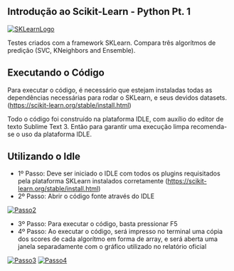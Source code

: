 ## Introdução ao Scikit-Learn - Python Pt. 1

[![SKLearnLogo](https://scikit-learn.org/stable/_static/scikit-learn-logo-small.png)](https://scikit-learn.org/)

Testes criados com a framework SKLearn. Compara três algorítmos de predição (SVC, KNeighbors and Ensemble).

## Executando o Código

Para executar o código, é necessário que estejam instaladas todas as dependências necessárias para rodar o SKLearn, e seus devidos datasets.
(https://scikit-learn.org/stable/install.html)

Todo o código foi construído na plataforma IDLE, com auxílio do editor de texto Sublime Text 3. Então para garantir uma execução limpa recomenda-se o uso da plataforma IDLE.

## Utilizando o Idle

- 1º Passo: Deve ser iniciado o IDLE com todos os plugins requisitados pela plataforma SKLearn instalados corretamente (https://scikit-learn.org/stable/install.html)
- 2º Passo: Abrir o código fonte através do IDLE

[![Passo2](https://imgur.com/n21jReA.png)](https://imgur.com/n21jReA.png)

- 3º Passo: Para executar o código, basta pressionar F5
- 4º Passo: Ao executar o código, será impresso no terminal uma cópia dos scores de cada algorítmo em forma de array, e será aberta uma janela separadamente com o gráfico utilizado no relatório oficial

[![Passo3](https://imgur.com/pSDtflc.png)](https://imgur.com/pSDtflc.png)
[![Passo4](https://imgur.com/8boocLi.png)](https://imgur.com/8boocLi.png)
